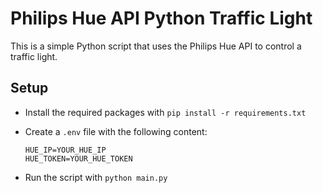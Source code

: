 # Philips Hue API Python Traffic Light

This is a simple Python script that uses the Philips Hue API to control a traffic light.

## Setup

- Install the required packages with `pip install -r requirements.txt`
- Create a `.env` file with the following content:

  ```
  HUE_IP=YOUR_HUE_IP
  HUE_TOKEN=YOUR_HUE_TOKEN

  ```

- Run the script with `python main.py`
